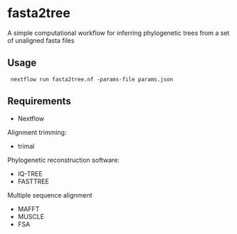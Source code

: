 # fasta2tree
A simple computational workflow for inferring phylogenetic trees from a set of unaligned fasta files

## Usage
``` nextflow run fasta2tree.nf -params-file params.json```

## Requirements
- Nextflow

Alignment trimming:
- trimal

Phylogenetic reconstruction software:
- IQ-TREE
- FASTTREE

Multiple sequence alignment
- MAFFT
- MUSCLE
- FSA

